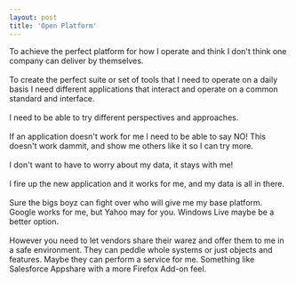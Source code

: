 ```yaml
---
layout: post
title: 'Open Platform'
---
```

To achieve the perfect platform for how I operate and think I don't think one company can deliver by themselves.<br /><br />To create the perfect suite or set of tools that I need to operate on a daily basis I need different applications that interact and operate on a common standard and interface.<br /><br />I need to be able to try different perspectives and approaches.<br /><br />If an application doesn't work for me I need to be able to say NO! This doesn't work dammit, and show me others like it so I can try more.<br /><br />I don't want to have to worry about my data, it stays with me!<br /><br />I fire up the new application and it works for me, and my data is all in there.<br /><br />Sure the bigs boyz can fight over who will give me my base platform. Google works for me, but Yahoo may for you. Windows Live maybe be a better option.<br /><br />However you need to let vendors share their warez and offer them to me in a safe environment. They can peddle whole systems or just objects and features. Maybe they can perform a service for me. Something like Salesforce Appshare with a more Firefox Add-on feel.